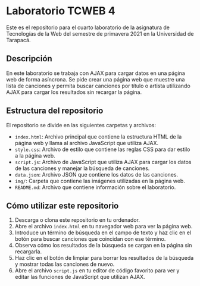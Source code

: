# Laboratorio TCWEB 4

Este es el repositorio para el cuarto laboratorio de la asignatura de Tecnologías de la Web del semestre de primavera 2021 en la Universidad de Tarapacá.

## Descripción

En este laboratorio se trabaja con AJAX para cargar datos en una página web de forma asíncrona. Se pide crear una página web que muestre una lista de canciones y permita buscar canciones por título o artista utilizando AJAX para cargar los resultados sin recargar la página.

## Estructura del repositorio

El repositorio se divide en las siguientes carpetas y archivos:

- `index.html`: Archivo principal que contiene la estructura HTML de la página web y llama al archivo JavaScript que utiliza AJAX.
- `style.css`: Archivo de estilo que contiene las reglas CSS para dar estilo a la página web.
- `script.js`: Archivo de JavaScript que utiliza AJAX para cargar los datos de las canciones y manejar la búsqueda de canciones.
- `data.json`: Archivo JSON que contiene los datos de las canciones.
- `img/`: Carpeta que contiene las imágenes utilizadas en la página web.
- `README.md`: Archivo que contiene información sobre el laboratorio.

## Cómo utilizar este repositorio

1. Descarga o clona este repositorio en tu ordenador.
2. Abre el archivo `index.html` en tu navegador web para ver la página web.
3. Introduce un término de búsqueda en el campo de texto y haz clic en el botón para buscar canciones que coincidan con ese término.
4. Observa cómo los resultados de la búsqueda se cargan en la página sin recargarla.
5. Haz clic en el botón de limpiar para borrar los resultados de la búsqueda y mostrar todas las canciones de nuevo.
6. Abre el archivo `script.js` en tu editor de código favorito para ver y editar las funciones de JavaScript que utilizan AJAX.
